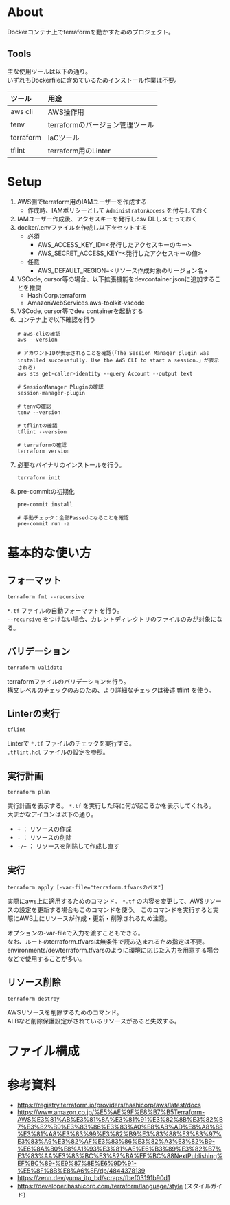 # About
Dockerコンテナ上でterraformを動かすためのプロジェクト。

## Tools
主な使用ツールは以下の通り。  
いずれもDockerfileに含めているためインストール作業は不要。

ツール | 用途 
:--|:--
aws cli | AWS操作用
tenv | terraformのバージョン管理ツール
terraform | IaCツール
tflint | terraform用のLinter

# Setup
1. AWS側でterraform用のIAMユーザーを作成する
    - 作成時、IAMポリシーとして `AdministratorAccess` を付与しておく
1. IAMユーザー作成後、アクセスキーを発行しcsv DLしメモっておく
1. docker/.envファイルを作成し以下をセットする
    - 必須
      - AWS_ACCESS_KEY_ID=<発行したアクセスキーのキー>
      - AWS_SECRET_ACCESS_KEY=<発行したアクセスキーの値>
    - 任意
      - AWS_DEFAULT_REGION=<リソース作成対象のリージョン名>
1. VSCode, cursor等の場合、以下拡張機能をdevcontainer.jsonに追加することを推奨
    - HashiCorp.terraform
    - AmazonWebServices.aws-toolkit-vscode
1. VSCode, cursor等でdev containerを起動する
1. コンテナ上で以下確認を行う
    ```shell
    # aws-cliの確認
    aws --version

    # アカウントIDが表示されることを確認(「The Session Manager plugin was installed successfully. Use the AWS CLI to start a session.」が表示される)
    aws sts get-caller-identity --query Account --output text

    # SessionManager Pluginの確認
    session-manager-plugin

    # tenvの確認
    tenv --version

    # tflintの確認
    tflint --version

    # terraformの確認
    terraform version
    ```
1. 必要なバイナリのインストールを行う。
    ```shell
    terraform init
    ```
1. pre-commitの初期化
    ```shell
    pre-commit install

    # 手動チェック：全部Passedになることを確認
    pre-commit run -a
    ```

# 基本的な使い方
## フォーマット
```shell
terraform fmt --recursive
```
`*.tf` ファイルの自動フォーマットを行う。  
`--recursive` をつけない場合、カレントディレクトリのファイルのみが対象になる。

## バリデーション
```shell
terraform validate
```
terraformファイルのバリデーションを行う。  
構文レベルのチェックのみのため、より詳細なチェックは後述 tflint を使う。

## Linterの実行
```shell
tflint
```
Linterで `*.tf` ファイルのチェックを実行する。  
`.tflint.hcl` ファイルの設定を参照。

## 実行計画
```shell
terraform plan
```
実行計画を表示する。 `*.tf` を実行した時に何が起こるかを表示してくれる。  
大まかなアイコンは以下の通り。
- `+` ： リソースの作成
- `-` ： リソースの削除
- `-/+` ： リソースを削除して作成し直す

## 実行
```shell
terraform apply [-var-file="terraform.tfvarsのパス"]
```
実際にaws上に適用するためのコマンド。
`*.tf` の内容を変更して、AWSリソースの設定を更新する場合もこのコマンドを使う。
このコマンドを実行すると実際にAWS上にリソースが作成・更新・削除されるため注意。

オプションの-var-fileで入力を渡すこともできる。  
なお、ルートのterraform.tfvarsは無条件で読み込まれるため指定は不要。
environments/dev/terraform.tfvarsのように環境に応じた入力を用意する場合などで使用することが多い。

## リソース削除
```shell
terraform destroy
```
AWSリソースを削除するためのコマンド。  
ALBなど削除保護設定がされているリソースがあると失敗する。

# ファイル構成



# 参考資料
- https://registry.terraform.io/providers/hashicorp/aws/latest/docs
- https://www.amazon.co.jp/%E5%AE%9F%E8%B7%B5Terraform-AWS%E3%81%AB%E3%81%8A%E3%81%91%E3%82%8B%E3%82%B7%E3%82%B9%E3%83%86%E3%83%A0%E8%A8%AD%E8%A8%88%E3%81%A8%E3%83%99%E3%82%B9%E3%83%88%E3%83%97%E3%83%A9%E3%82%AF%E3%83%86%E3%82%A3%E3%82%B9-%E6%8A%80%E8%A1%93%E3%81%AE%E6%B3%89%E3%82%B7%E3%83%AA%E3%83%BC%E3%82%BA%EF%BC%88NextPublishing%EF%BC%89-%E9%87%8E%E6%9D%91-%E5%8F%8B%E8%A6%8F/dp/4844378139
- https://zenn.dev/yuma_ito_bd/scraps/fbef03191b90d1
- https://developer.hashicorp.com/terraform/language/style (スタイルガイド)
